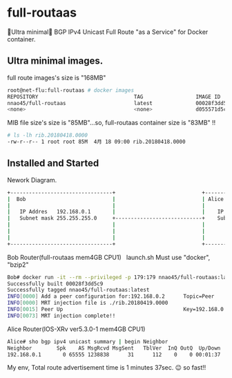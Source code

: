 # full-routaas
🐣Ultra minimal🐣 BGP IPv4 Unicast Full Route "as a Service" for Docker container.

## Ultra minimal images.

full route images's size is "168MB"
```bash
root@net-flu:full-routaas # docker images
REPOSITORY                               TAG                 IMAGE ID            CREATED             SIZE
nnao45/full-routaas                      latest              00028f3dd5c9        10 minutes ago      168MB
<none>                                   <none>              d055571d5c0f        10 minutes ago      793MB
```

MIB file size's size is "85MB"...so, full-routaas container size is "83MB" !!
```bash
# ls -lh rib.20180418.0000
-rw-r--r-- 1 root root 85M  4月 18 09:00 rib.20180418.0000
```

## Installed and Started

Nework Diagram.
```bash
+---------------------------------+                            +---------------------------------+
|  Bob                            |                            | Alice                           |
|                                 |                            |                                 |
|   IP Addres   192.168.0.1       |                            |    IP Addres   192.168.0.2      |
|   Subnet mask 255.255.255.0     +----------------------------+    Subnet mask 255.255.255.0    |
|                                 |                            |                                 |
|                                 |                            |                                 |
|                                 |                            |                                 |
+---------------------------------+                            +---------------------------------+
```

Bob Router(full-routaas mem4GB CPU1)  
launch.sh Must use "docker", "bzip2"
```bash
Bob# docker run -it --rm --privileged -p 179:179 nnao45/full-routaas:latest
Successfully built 00028f3dd5c9
Successfully tagged nnao45/full-routaas:latest
INFO[0000] Add a peer configuration for:192.168.0.2      Topic=Peer
INFO[0000] MRT injection file is ./rib.20180419.0000    
INFO[0015] Peer Up                                       Key=192.168.0.2 State=BGP_FSM_OPENCONFIRM Topic=Peer
INFO[0073] MRT injection complete!! 
```

Alice Router(IOS-XRv ver5.3.0-1 mem4GB CPU1)
```bash
Alice# sho bgp ipv4 unicast summary | begin Neighbor
Neighbor        Spk    AS MsgRcvd MsgSent   TblVer  InQ OutQ  Up/Down  St/PfxRcd
192.168.0.1       0 65555 1238838      31      112    0    0 00:01:37     696234
```

My env, Total route advertisement time is 1 minutes 37sec. 😉 so fast!!
